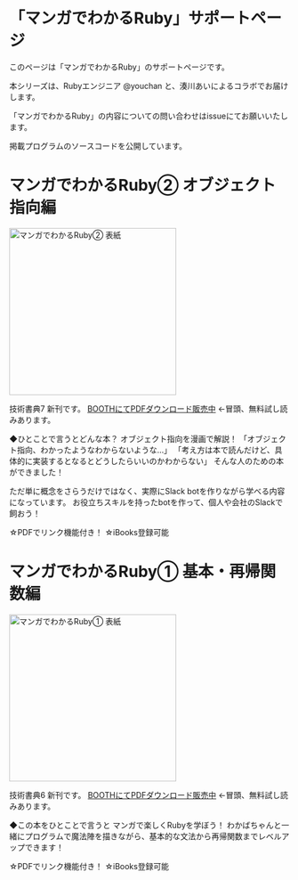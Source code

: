 # 「マンガでわかるRuby」サポートページ

このページは「マンガでわかるRuby」のサポートページです。

本シリーズは、Rubyエンジニア @youchan と、湊川あいによるコラボでお届けします。

「マンガでわかるRuby」の内容についての問い合わせはissueにてお願いいたします。

掲載プログラムのソースコードを公開しています。

# マンガでわかるRuby② オブジェクト指向編

<a href="https://llminatoll.booth.pm/items/1573974">
  <img alt="マンガでわかるRuby② 表紙" src="https://booth.pximg.net/c/620x620/adc63749-2e60-4592-81a4-0783ad4e9699/i/1573974/1ac3e3ef-9489-4d8d-8626-ceb593d29535_base_resized.jpg" width="300px">
</a>

技術書典7 新刊です。 
[BOOTHにてPDFダウンロード販売中](https://llminatoll.booth.pm/items/1573974) ←冒頭、無料試し読みあります。

◆ひとことで言うとどんな本？
オブジェクト指向を漫画で解説！
「オブジェクト指向、わかったようなわからないような…」
「考え方は本で読んだけど、具体的に実装するとなるとどうしたらいいのかわからない」
そんな人のための本ができました！

ただ単に概念をさらうだけではなく、実際にSlack botを作りながら学べる内容になっています。
お役立ちスキルを持ったbotを作って、個人や会社のSlackで飼おう！

☆PDFでリンク機能付き！
☆iBooks登録可能

# マンガでわかるRuby① 基本・再帰関数編

<a href="https://booth.pm/ja/items/1306534">
  <img alt="マンガでわかるRuby① 表紙" src="https://booth.pximg.net/adc63749-2e60-4592-81a4-0783ad4e9699/i/1306534/e0f262b7-d64c-4638-b42b-bb71717034d6_base_resized.jpg" width="300px">
</a>


技術書典6 新刊です。
[BOOTHにてPDFダウンロード販売中](https://booth.pm/ja/items/1306534) ←冒頭、無料試し読みあります。

◆この本をひとことで言うと
マンガで楽しくRubyを学ぼう！
わかばちゃんと一緒にプログラムで魔法陣を描きながら、基本的な文法から再帰関数までレベルアップできます！

☆PDFでリンク機能付き！
☆iBooks登録可能
